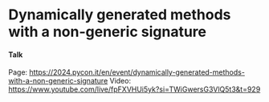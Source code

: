 # Dynamically generated methods with a non-generic signature

#### Talk
Page: https://2024.pycon.it/en/event/dynamically-generated-methods-with-a-non-generic-signature
Video: https://www.youtube.com/live/fpFXVHUi5yk?si=TWiGwersG3VlQ5t3&t=929
